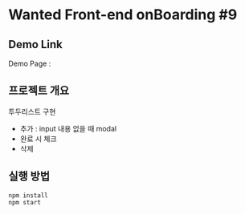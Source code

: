 # Wanted Front-end onBoarding #9

## Demo Link

Demo Page :

## 프로젝트 개요

투두리스트 구현

- 추가 : input 내용 없을 때 modal
- 완료 시 체크
- 삭제

## 실행 방법

```
npm install
npm start
```
